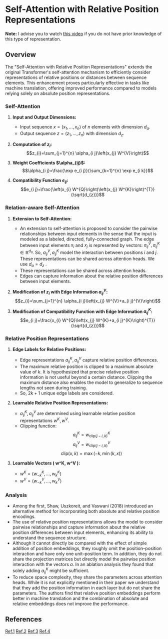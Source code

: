 # **Self-Attention with Relative Position Representations**

**Note:** I advise you to watch [this video](https://www.youtube.com/watch?v=DwaBQbqh5aE) if you do not have prior knowledge of this type of representation.

## Overview
The "Self-Attention with Relative Position Representations" extends the original Transformer's self-attention mechanism to efficiently consider representations of relative positions or distances between sequence elements. This enhancement proves particularly effective in tasks like machine translation, offering improved performance compared to models relying solely on absolute position representations.

### **Self-Attention**

1. **Input and Output Dimensions:**
   - Input sequence $x=\left(x_{1}, \ldots, x_{n}\right)$ of $n$ elements with dimension $d_a$.
   - Output sequence $z=\left(z_{1}, \ldots, z_{n}\right)$ with dimension $d_z$.

2. **Computation of $z_i$:**
$$z_{i}=\sum_{j=1}^{n} \alpha_{i j}\left(x_{j} W^{V}\right)$$

3. **Weight Coefficients $\alpha_{ij}\$:**
   $$\alpha_{i j}=\frac{\exp e_{i j}}{\sum_{k=1}^{n} \exp e_{i k}}$$

4. **Compatibility Function $e_{ij}$:**
$$e_{i j}=\frac{\left(x_{i} W^{Q}\right)\left(x_{j} W^{K}\right)^{T}}{\sqrt{d_{z}}}$$

### **Relation-aware Self-Attention**

1. **Extension to Self-Attention:**
   - An extension to self-attention is proposed to consider the pairwise relationships between input elements in the sense that the input is modeled as a labeled, directed, fully-connected graph. The edge between input elements $x_i$ and $x_j$ is represented by vectors: $a_{i j}^{V}, a_{i j}^{K} \in \mathbb{R}^{d_{a}}$. So, $a_{i j}^{V}, a_{i j}^{K}$ model the interaction between positions $i$ and $j$. These representations can be shared across attention heads. We use $d_a = d_z$ .
   - These representations can be shared across attention heads.
   - Edges can capture information about the relative position differences between input elements.

2. **Modification of $z_i$ with Edge Information $a_{ij}^V$:**
   $$z_{i}=\sum_{j=1}^{n} \alpha_{i j}\left(x_{j} W^{V}+a_{i j}^{V}\right)$$
3. **Modification of Compatibility Function with Edge Information $a_{ij}^K$:**
$$e_{i j}=\frac{x_{i} W^{Q}\left(x_{j} W^{K}+a_{i j}^{K}\right)^{T}}{\sqrt{d_{z}}}$$

### **Relative Position Representations**

1. **Edge Labels for Relative Positions:**
   - Edge representations $a_{ij}^K, a_{ij}^V$ capture relative position differences.
   - The maximum relative position is clipped to a maximum absolute value of $k$. It is hypothesized that precise relative position information is not useful beyond a certain distance. Clipping the maximum distance also enables the model to generalize to sequence lengths not seen during training.
   - So, $2k+1$ unique edge labels are considered.

2. **Learnable Relative Position Representations:**
   - $a_{ij}^K, a_{ij}^V$ are determined using learnable relative position representations $w^K, w^V$.
   - Clipping function:
$$a_{ij}^K = w_{\text{clip}(j-i, k)}^K$$
$$a_{ij}^V = w_{\text{clip}(j-i, k)}^V$$
$$\text{clip}(x, k) = \max(-k, \min(k, x))$$


3. **Learnable Vectors \( w^K, w^V \):**
   - $w^K = (w_{-k}^K, \ldots, w_k^K)$
   - $w^V = (w_{-k}^V, \ldots, w_k^V)$

### **Analysis**

* Among the first, Shaw, Uszkoreit, and Vaswani (2018) introduced an alternative method for incorporating both absolute and relative position encodings.
* The use of relative position representations allows the model to consider pairwise relationships and capture information about the relative position differences between input elements, enhancing its ability to understand the sequence structure.
* Although it cannot directly be compared with the effect of simple addition of position embeddings, they roughly omit the position–position interaction and have only one unit–position term. In addition, they do not share the projection matrices but directly model the pairwise position interaction with the vectors $a$. In an ablation analysis they found that solely adding $a_{i j}^{K}$ might be sufficient.
*  To reduce space complexity, they share the parameters across attention heads. While it is not explicitly mentioned in their paper we understand that they add the position information in each layer but do not share the parameters. The authors find that relative position embeddings perform better in machine translation and the combination of absolute and relative embeddings does not improve the performance.

## References
[Ref.1](https://direct.mit.edu/coli/article/48/3/733/111478/Position-Information-in-Transformers-An-Overview)
[Ref.2](https://doi.org/10.18653/v1/N18-2074)
[Ref.3](https://sh-tsang.medium.com/review-self-attention-with-relative-position-representations-266ab2f78dd7)
[Ref.4](https://github.com/evelinehong/Transformer_Relative_Position_PyTorch)
